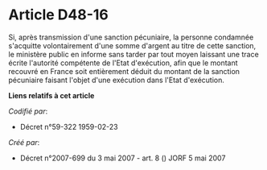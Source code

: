 # Article D48-16

Si, après transmission d'une sanction pécuniaire, la personne condamnée s'acquitte volontairement d'une somme d'argent au
titre de cette sanction, le ministère public en informe sans tarder par tout moyen laissant une trace écrite l'autorité
compétente de l'Etat d'exécution, afin que le montant recouvré en France soit entièrement déduit du montant de la sanction
pécuniaire faisant l'objet d'une exécution dans l'Etat d'exécution.

**Liens relatifs à cet article**

_Codifié par_:

  - Décret n°59-322 1959-02-23

_Créé par_:

  - Décret n°2007-699 du 3 mai 2007 - art. 8 () JORF 5 mai 2007
